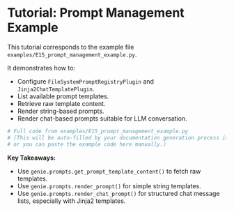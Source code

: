 # Tutorial: Prompt Management Example

This tutorial corresponds to the example file `examples/E15_prompt_management_example.py`.

It demonstrates how to:
- Configure `FileSystemPromptRegistryPlugin` and `Jinja2ChatTemplatePlugin`.
- List available prompt templates.
- Retrieve raw template content.
- Render string-based prompts.
- Render chat-based prompts suitable for LLM conversation.

```python
# Full code from examples/E15_prompt_management_example.py
# (This will be auto-filled by your documentation generation process if configured,
# or you can paste the example code here manually.)
```

**Key Takeaways:**
- Use `genie.prompts.get_prompt_template_content()` to fetch raw templates.
- Use `genie.prompts.render_prompt()` for simple string templates.
- Use `genie.prompts.render_chat_prompt()` for structured chat message lists, especially with Jinja2 templates.
